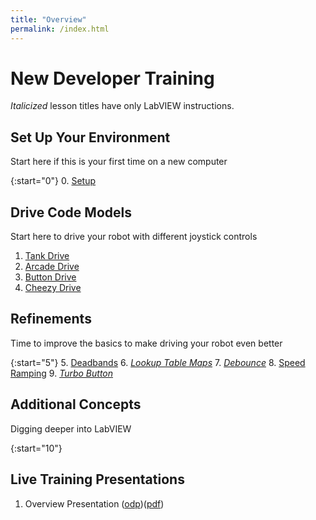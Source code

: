 ```yaml
---
title: "Overview"
permalink: /index.html
---
```

# New Developer Training

*Italicized* lesson titles have only LabVIEW instructions.

## Set Up Your Environment

Start here if this is your first time on a new computer

{:start="0"}
0. [Setup](pages/tutorials/tutorial0.md)

## Drive Code Models

Start here to drive your robot with different joystick controls

1. [Tank Drive](pages/tutorials/tutorial1.md)
2. [Arcade Drive](pages/tutorials/tutorial2.md)
3. [Button Drive](pages/tutorials/tutorial3.md)
4. [Cheezy Drive](pages/tutorials/tutorial4.md)

## Refinements

Time to improve the basics to make driving your robot even better

{:start="5"}
5. [Deadbands](pages/tutorials/tutorial5.md)
6. [*Lookup Table Maps*](pages/tutorials/tutorial6.md)
7. [*Debounce*](pages/tutorials/tutorial7.md)
8. [Speed Ramping](pages/tutorials/tutorial8.md)
9. [*Turbo Button*](pages/tutorials/tutorial9.md)

## Additional Concepts

Digging deeper into LabVIEW

{:start="10"}

## Live Training Presentations

1. Overview Presentation \([odp](presentations/OverviewPresentation.odp)\)\([pdf](presentations/OverviewPresentation.pdf)\)
